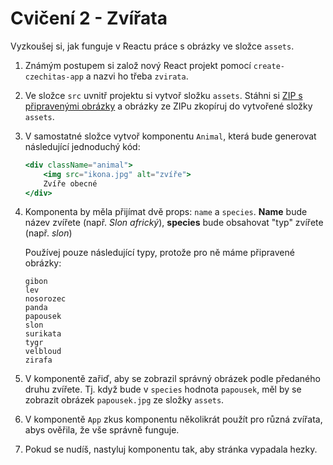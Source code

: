 # Cvičení 2 - Zvířata

Vyzkoušej si, jak funguje v Reactu práce s obrázky ve složce `assets`.

1. Známým postupem si založ nový React projekt pomocí `create-czechitas-app` a nazvi ho třeba `zvirata`.

2. Ve složce `src` uvnitř projektu si vytvoř složku `assets`. Stáhni si [ZIP s připravenými obrázky](https://github.com/Czechitas-React-podklady/React-lekce-04/raw/main/cviceni-02-zvirata/zvirata-podklady.zip) a obrázky ze ZIPu zkopíruj do vytvořené složky `assets`.

3. V samostatné složce vytvoř komponentu `Animal`, která bude generovat následující jednoduchý kód:

	```jsx
	<div className="animal">
		<img src="ikona.jpg" alt="zvíře">
		Zvíře obecné
	</div>
	```

4. Komponenta by měla přijímat dvě props: `name` a `species`. **Name** bude název zvířete (např. *Slon africký*), **species** bude obsahovat "typ" zvířete (např. *slon*)

	Používej pouze následující typy, protože pro ně máme připravené obrázky:

	```
	gibon
	lev
	nosorozec
	panda
	papousek
	slon
	surikata
	tygr
	velbloud
	zirafa
	```

5. V komponentě zařiď, aby se zobrazil správný obrázek podle předaného druhu zvířete. Tj. když bude v `species` hodnota `papousek`, měl by se zobrazit obrázek `papousek.jpg` ze složky `assets`.

6. V komponentě `App` zkus komponentu několikrát použít pro různá zvířata, abys ověřila, že vše správně funguje.

7. Pokud se nudíš, nastyluj komponentu tak, aby stránka vypadala hezky.
